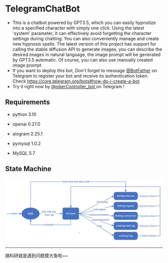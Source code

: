 # TelegramChatBot
- This is a chatbot powered by GPT3.5, which you can easily hypnotize into a specified character with simply one click. Using the latest 'system' parameter, It can effectively avoid forgetting the character settings during chatting. You can also conveniently manage and create new hypnosis spells. The latest version of this project has support for calling the stable diffusion API to generate images, you can describe the desired images in natural language, the image prompt will be generated by GPT3.5 automatic. Of course,  you can also use manually created image prompt
- If you want to deploy this bot, Don't forget to message [@BotFather](https://t.me/botfather) on Telegram to register your bot and receive its authentication token. Check https://core.telegram.org/bots#how-do-i-create-a-bot
- Try it right now by [@jokerController_bot ](https://t.me/jokerController_bot ) on Telegram !



## Requirements

- python 3.10

- openai 0.27.0

- aiogram 2.25.1

- pymysql 1.0.2

- MySQL 5.7




## State Machine

<img src="img/StateMachine.png" style="zoom: 67%;" />

----------------

搞科研就是遇到问题摸大鱼啦~~

